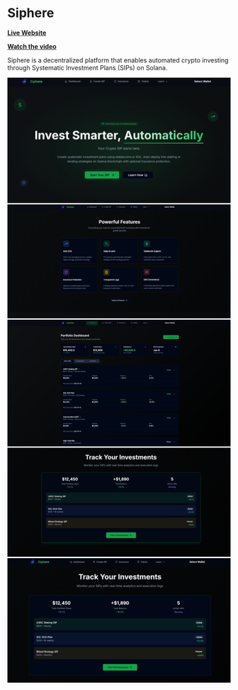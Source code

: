 # Siphere
**[Live Website](https://siphere.vercel.app/)**

**[Watch the video](https://drive.google.com/file/d/1iXyJIbPlptCCbPQef2j8xn07sIWp0QL9/view?usp=share)**

Siphere is a decentralized platform that enables automated crypto investing through Systematic Investment Plans (SIPs) on Solana. 

![Home Page](http://github.com/NileshRP010/Siphere/blob/main/attached%20assets/HomePage.png)
![Features](https://github.com/NileshRP010/Siphere/blob/main/attached%20assets/Powerful-Features.png)
![Dashboard](https://github.com/NileshRP010/Siphere/blob/main/attached%20assets/Portfolio%20Dashboard.png)
![Track your Investment](https://github.com/NileshRP010/Siphere/blob/main/attached%20assets/Track-Your-Investments.png)
![Investment Section](https://github.com/NileshRP010/Siphere/blob/main/attached%20assets/Investment.png)


